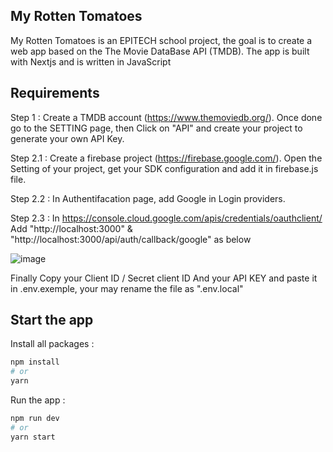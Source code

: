 ## My Rotten Tomatoes

My Rotten Tomatoes is an EPITECH school project, the goal is to create a web app based on the The Movie DataBase API (TMDB).
The app is built with Nextjs and is written in JavaScript

## Requirements

Step 1 : Create a TMDB account (https://www.themoviedb.org/). Once done go to the SETTING page, then Click on "API" and create your project to generate your own API Key.

Step 2.1 : Create a firebase project (https://firebase.google.com/). Open the Setting of your project, get your SDK configuration and add it in firebase.js file.

Step 2.2 : In Authentifacation page, add Google in Login providers.

Step 2.3 : In https://console.cloud.google.com/apis/credentials/oauthclient/ Add "http://localhost:3000" & "http://localhost:3000/api/auth/callback/google" as below


![image](https://user-images.githubusercontent.com/91874974/150341079-c0ffbe57-27f0-4f91-895e-a6e842ef288a.png)

Finally Copy your Client ID / Secret client ID And your API KEY and paste it in .env.exemple, your may rename the file as ".env.local"

## Start the app

Install all packages :

```bash
npm install
# or
yarn
```

Run the app :

```bash
npm run dev
# or
yarn start
```
